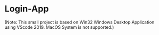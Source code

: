 # Login-App

(Note: This small project is based on Win32 Windows Desktop Application using VScode 2019. MacOS System is not supported.)
